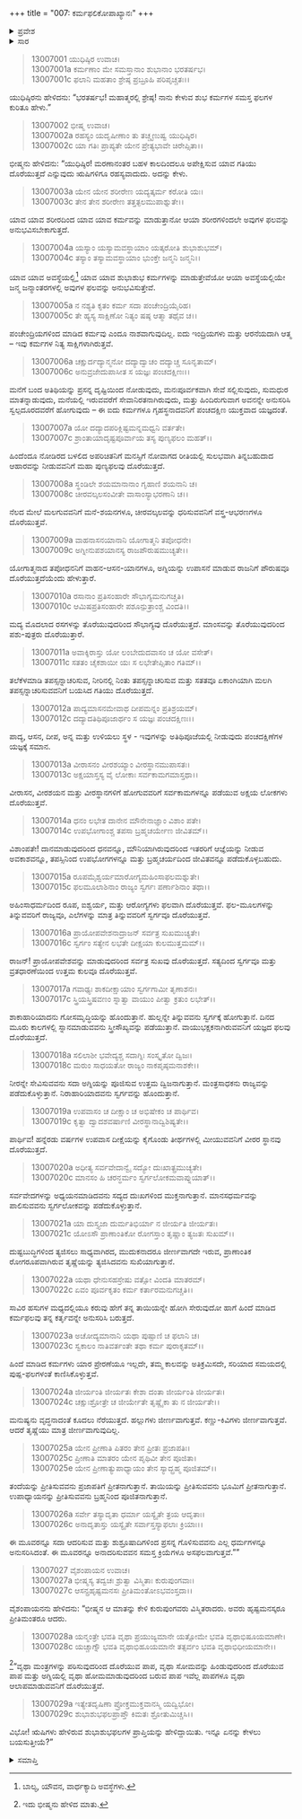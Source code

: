 +++
title = "007: ಕರ್ಮಫಲಿಕೋಪಾಖ್ಯಾನಃ"
+++

<details><summary>ಪ್ರವೇಶ</summary>


।।   ಓಂ ಓಂ ನಮೋ ನಾರಾಯಣಾಯ।।   ಶ್ರೀ ವೇದವ್ಯಾಸಾಯ ನಮಃ ।।

ಶ್ರೀ ಕೃಷ್ಣದ್ವೈಪಾಯನ ವೇದವ್ಯಾಸ ವಿರಚಿತ  

**ಶ್ರೀ ಮಹಾಭಾರತ**

**ಅನುಶಾಸನ ಪರ್ವ**

**ದಾನಧರ್ಮ ಪರ್ವ**

**ಅಧ್ಯಾಯ 7**


</details>

<details><summary>ಸಾರ</summary>

ಯುಧಿಷ್ಠಿರನ ಪ್ರಶ್ನೆಗೆ ಭೀಷ್ಮನು ಶುಭಕರ್ಮಗಳ ಫಲಗಳ ಕುರಿತು ಹೇಳಿದುದು (1-29).


</details>


> 13007001 ಯುಧಿಷ್ಠಿರ ಉವಾಚ।  
13007001a ಕರ್ಮಣಾಂ ಮೇ ಸಮಸ್ತಾನಾಂ ಶುಭಾನಾಂ ಭರತರ್ಷಭ।  
13007001c ಫಲಾನಿ ಮಹತಾಂ ಶ್ರೇಷ್ಠ ಪ್ರಬ್ರೂಹಿ ಪರಿಪೃಚ್ಚತಃ।।

ಯುಧಿಷ್ಠಿರನು ಹೇಳಿದನು: “ಭರತರ್ಷಭ! ಮಹಾತ್ಮರಲ್ಲಿ ಶ್ರೇಷ್ಠ! ನಾನು ಕೇಳುವ ಶುಭ ಕರ್ಮಗಳ ಸಮಸ್ತ ಫಲಗಳ ಕುರಿತೂ ಹೇಳು.”

> 13007002 ಭೀಷ್ಮ ಉವಾಚ।  
13007002a ರಹಸ್ಯಂ ಯದೃಷೀಣಾಂ ತು ತಚ್ಚೃಣುಷ್ವ ಯುಧಿಷ್ಠಿರ।  
13007002c ಯಾ ಗತಿಃ ಪ್ರಾಪ್ಯತೇ ಯೇನ ಪ್ರೇತ್ಯಭಾವೇ ಚಿರೇಪ್ಸಿತಾ।।

ಭೀಷ್ಮನು ಹೇಳಿದನು: “ಯುಧಿಷ್ಠಿರ! ಮರಣಾನಂತರ ಬಹಳ ಕಾಲದಿಂದಲೂ ಅಪೇಕ್ಷಿಸುವ ಯಾವ ಗತಿಯು ದೊರೆಯುತ್ತದೆ ಎನ್ನುವುದು ಋಷಿಗಳಿಗೂ ರಹಸ್ಯವಾದುದು. ಅದನ್ನು ಕೇಳು.

> 13007003a ಯೇನ ಯೇನ ಶರೀರೇಣ ಯದ್ಯತ್ಕರ್ಮ ಕರೋತಿ ಯಃ।  
13007003c ತೇನ ತೇನ ಶರೀರೇಣ ತತ್ತತ್ಫಲಮುಪಾಶ್ನುತೇ।।

ಯಾವ ಯಾವ ಶರೀರದಿಂದ ಯಾವ ಯಾವ ಕರ್ಮವನ್ನು ಮಾಡುತ್ತಾನೋ ಆಯಾ ಶರೀರಗಳಿಂದಲೇ ಅವುಗಳ ಫಲವನ್ನು ಅನುಭವಿಸಬೇಕಾಗುತ್ತದೆ.

> 13007004a ಯಸ್ಯಾಂ ಯಸ್ಯಾಮವಸ್ಥಾಯಾಂ ಯತ್ಕರೋತಿ ಶುಭಾಶುಭಮ್।  
13007004c ತಸ್ಯಾಂ ತಸ್ಯಾಮವಸ್ಥಾಯಾಂ ಭುಂಕ್ತೇ ಜನ್ಮನಿ ಜನ್ಮನಿ।।

ಯಾವ ಯಾವ ಅವಸ್ಥೆಯಲ್ಲಿ[^1] ಯಾವ ಯಾವ ಶುಭಾಶುಭ ಕರ್ಮಗಳನ್ನು ಮಾಡುತ್ತೇವೆಯೋ ಆಯಾ ಅವಸ್ಥೆಯಲ್ಲಿಯೇ ಜನ್ಮ ಜನ್ಮಾಂತರಗಳಲ್ಲಿ ಅವುಗಳ ಫಲವನ್ನು ಅನುಭವಿಸುತ್ತೇವೆ.

> 13007005a ನ ನಶ್ಯತಿ ಕೃತಂ ಕರ್ಮ ಸದಾ ಪಂಚೇಂದ್ರಿಯೈರಿಹ।  
13007005c ತೇ ಹ್ಯಸ್ಯ ಸಾಕ್ಷಿಣೋ ನಿತ್ಯಂ ಷಷ್ಠ ಆತ್ಮಾ ತಥೈವ ಚ।।

ಪಂಚೇಂದ್ರಿಯಗಳಿಂದ ಮಾಡಿದ ಕರ್ಮವು ಎಂದೂ ನಾಶವಾಗುವುದಿಲ್ಲ. ಐದು ಇಂದ್ರಿಯಗಳು ಮತ್ತು ಆರನೆಯದಾಗಿ ಆತ್ಮ – ಇವು ಕರ್ಮಗಳ ನಿತ್ಯ ಸಾಕ್ಷಿಗಳಾಗಿರುತ್ತವೆ.

> 13007006a ಚಕ್ಷುರ್ದದ್ಯಾನ್ಮನೋ ದದ್ಯಾದ್ವಾಚಂ ದದ್ಯಾಚ್ಚ ಸೂನೃತಾಮ್।  
13007006c ಅನುವ್ರಜೇದುಪಾಸೀತ ಸ ಯಜ್ಞಃ ಪಂಚದಕ್ಷಿಣಃ।।

ಮನೆಗೆ ಬಂದ ಅತಿಥಿಯನ್ನು ಪ್ರಸನ್ನ ದೃಷ್ಟಿಯಿಂದ ನೋಡುವುದು, ಮನಃಪೂರ್ವಕವಾಗಿ ಸೇವೆ ಸಲ್ಲಿಸುವುದು, ಸುಮಧುರ ಮಾತನ್ನಾಡುವುದು, ಮನೆಯಲ್ಲಿ ಇರುವವರೆಗೆ ಸೇವಾನಿರತನಾಗಿರುವುದು, ಮತ್ತು ಹಿಂದಿರುಗುವಾಗ ಅವನನ್ನೇ ಅನುಸರಿಸಿ ಸ್ವಲ್ಪದೂರದವರೆಗೆ ಹೋಗುವುದು – ಈ ಐದು ಕರ್ಮಗಳೂ ಗೃಹಸ್ಥನಾದವನಿಗೆ ಪಂಚದಕ್ಷಿಣ ಯುಕ್ತವಾದ ಯಜ್ಞದಂತೆ.

> 13007007a ಯೋ ದದ್ಯಾದಪರಿಕ್ಲಿಷ್ಟಮನ್ನಮಧ್ವನಿ ವರ್ತತೇ।  
13007007c ಶ್ರಾಂತಾಯಾದೃಷ್ಟಪೂರ್ವಾಯ ತಸ್ಯ ಪುಣ್ಯಫಲಂ ಮಹತ್।।

ಹಿಂದೆಂದೂ ನೋಡಿರದ ಬಳಲಿದ ಅಪರಿಚಿತನಿಗೆ ಮನಸ್ಸಿಗೆ ನೋವಾಗದ ರೀತಿಯಲ್ಲಿ ಸುಲಭವಾಗಿ ತಿನ್ನಬಹುದಾದ ಆಹಾರವನ್ನು ನೀಡುವವನಿಗೆ ಮಹಾ ಪುಣ್ಯಫಲವು ದೊರೆಯುತ್ತದೆ.

> 13007008a ಸ್ಥಂಡಿಲೇ ಶಯಮಾನಾನಾಂ ಗೃಹಾಣಿ ಶಯನಾನಿ ಚ।  
13007008c ಚೀರವಲ್ಕಲಸಂವೀತೇ ವಾಸಾಂಸ್ಯಾಭರಣಾನಿ ಚ।।

ನೆಲದ ಮೇಲೆ ಮಲಗುವವನಿಗೆ ಮನೆ-ಶಯನಗಳೂ, ಚೀರವಲ್ಕಲವನ್ನು ಧರಿಸುವವನಿಗೆ ವಸ್ತ್ರ-ಆಭರಣಗಳೂ ದೊರೆಯುತ್ತವೆ.

> 13007009a ವಾಹನಾಸನಯಾನಾನಿ ಯೋಗಾತ್ಮನಿ ತಪೋಧನೇ।  
13007009c ಅಗ್ನೀನುಪಶಯಾನಸ್ಯ ರಾಜಪೌರುಷಮುಚ್ಯತೇ।।

ಯೋಗಾತ್ಮನಾದ ತಪೋಧನನಿಗೆ ವಾಹನ-ಆಸನ-ಯಾನಗಳೂ, ಅಗ್ನಿಯನ್ನು ಉಪಾಸನೆ ಮಾಡುವ ರಾಜನಿಗೆ ಪೌರುಷವೂ ದೊರೆಯುತ್ತದೆಯೆಂದು ಹೇಳುತ್ತಾರೆ.

> 13007010a ರಸಾನಾಂ ಪ್ರತಿಸಂಹಾರೇ ಸೌಭಾಗ್ಯಮನುಗಚ್ಚತಿ।  
13007010c ಆಮಿಷಪ್ರತಿಸಂಹಾರೇ ಪಶೂನ್ಪುತ್ರಾಂಶ್ಚ ವಿಂದತಿ।।

ಮದ್ಯ ಮೊದಲಾದ ರಸಗಳನ್ನು ತೊರೆಯುವುದರಿಂದ ಸೌಭಾಗ್ಯವು ದೊರೆಯುತ್ತದೆ. ಮಾಂಸವನ್ನು ತೊರೆಯುವುದರಿಂದ ಪಶು-ಪುತ್ರರು ದೊರೆಯುತ್ತಾರೆ.

> 13007011a ಅವಾಕ್ಶಿರಾಸ್ತು ಯೋ ಲಂಬೇದುದವಾಸಂ ಚ ಯೋ ವಸೇತ್।  
13007011c ಸತತಂ ಚೈಕಶಾಯೀ ಯಃ ಸ ಲಭೇತೇಪ್ಸಿತಾಂ ಗತಿಮ್।।

ತಲೆಕೆಳಮಾಡಿ ತಪಸ್ಸನ್ನಾಚರಿಸುವ, ನೀರಿನಲ್ಲಿ ನಿಂತು ತಪಸ್ಸನ್ನಾಚರಿಸುವ ಮತ್ತು ಸತತವೂ ಏಕಾಂಗಿಯಾಗಿ ಮಲಗಿ ತಪಸ್ಸನ್ನಾಚರಿಸುವವನಿಗೆ ಬಯಸಿದ ಗತಿಯು ದೊರೆಯುತ್ತದೆ.

> 13007012a ಪಾದ್ಯಮಾಸನಮೇವಾಥ ದೀಪಮನ್ನಂ ಪ್ರತಿಶ್ರಯಮ್।  
13007012c ದದ್ಯಾದತಿಥಿಪೂಜಾರ್ಥಂ ಸ ಯಜ್ಞಃ ಪಂಚದಕ್ಷಿಣಃ।।

ಪಾದ್ಯ, ಆಸನ, ದೀಪ, ಅನ್ನ ಮತ್ತು ಉಳಿಯಲು ಸ್ಥಳ - ಇವುಗಳನ್ನು ಅತಿಥಿಪೂಜೆಯಲ್ಲಿ ನೀಡುವುದು ಪಂಚದಕ್ಷಿಣೆಗಳ ಯಜ್ಞಕ್ಕೆ ಸಮಾನ.

> 13007013a ವೀರಾಸನಂ ವೀರಶಯ್ಯಾಂ ವೀರಸ್ಥಾನಮುಪಾಸತಃ।  
13007013c ಅಕ್ಷಯಾಸ್ತಸ್ಯ ವೈ ಲೋಕಾಃ ಸರ್ವಕಾಮಗಮಾಸ್ತಥಾ।।

ವೀರಾಸನ, ವೀರಶಯನ ಮತ್ತು ವೀರಸ್ಥಾನಗಳಿಗೆ ಹೋಗುವವರಿಗೆ ಸರ್ವಕಾಮಗಳನ್ನೂ ಪಡೆಯುವ ಅಕ್ಷಯ ಲೋಕಗಳು ದೊರೆಯುತ್ತವೆ.

> 13007014a ಧನಂ ಲಭೇತ ದಾನೇನ ಮೌನೇನಾಜ್ಞಾಂ ವಿಶಾಂ ಪತೇ।  
13007014c ಉಪಭೋಗಾಂಶ್ಚ ತಪಸಾ ಬ್ರಹ್ಮಚರ್ಯೇಣ ಜೀವಿತಮ್।।

ವಿಶಾಂಪತೇ! ದಾನಮಾಡುವುದರಿಂದ ಧನವನ್ನೂ, ಮೌನಿಯಾಗಿರುವುದರಿಂದ ಇತರರಿಗೆ ಆಜ್ಞೆಯನ್ನು ನೀಡುವ ಅವಕಾಶವನ್ನೂ, ತಪಸ್ಸಿನಿಂದ ಉಪಭೋಗಗಳನ್ನೂ ಮತ್ತು ಬ್ರಹ್ಮಚರ್ಯದಿಂದ ಜೀವಿತವನ್ನೂ ಪಡೆದುಕೊಳ್ಳಬಹುದು.

> 13007015a ರೂಪಮೈಶ್ವರ್ಯಮಾರೋಗ್ಯಮಹಿಂಸಾಫಲಮಶ್ನುತೇ।  
13007015c ಫಲಮೂಲಾಶಿನಾಂ ರಾಜ್ಯಂ ಸ್ವರ್ಗಃ ಪರ್ಣಾಶಿನಾಂ ತಥಾ।।

ಅಹಿಂಸಾಧರ್ಮದಿಂದ ರೂಪ, ಐಶ್ವರ್ಯ, ಮತ್ತು ಆರೋಗ್ಯಗಳು ಫಲವಾಗಿ ದೊರೆಯುತ್ತವೆ. ಫಲ-ಮೂಲಗಳನ್ನು ತಿನ್ನುವವರಿಗೆ ರಾಜ್ಯವೂ, ಎಲೆಗಳನ್ನು ಮಾತ್ರ ತಿನ್ನುವವರಿಗೆ ಸ್ವರ್ಗವೂ ದೊರೆಯುತ್ತವೆ.

> 13007016a ಪ್ರಾಯೋಪವೇಶನಾದ್ರಾಜನ್ ಸರ್ವತ್ರ ಸುಖಮುಚ್ಯತೇ।  
13007016c ಸ್ವರ್ಗಂ ಸತ್ಯೇನ ಲಭತೇ ದೀಕ್ಷಯಾ ಕುಲಮುತ್ತಮಮ್।।

ರಾಜನ್! ಪ್ರಾಯೋಪವೇಶವನ್ನು ಮಾಡುವುದರಿಂದ ಸರ್ವತ್ರ ಸುಖವು ದೊರೆಯುತ್ತದೆ. ಸತ್ಯದಿಂದ ಸ್ವರ್ಗವೂ ಮತ್ತು ವ್ರತಧಾರಣೆಯಿಂದ ಉತ್ತಮ ಕುಲವೂ ದೊರೆಯುತ್ತವೆ.

> 13007017a ಗವಾಢ್ಯಃ ಶಾಕದೀಕ್ಷಾಯಾಂ ಸ್ವರ್ಗಗಾಮೀ ತೃಣಾಶನಃ।  
13007017c ಸ್ತ್ರಿಯಸ್ತ್ರಿಷವಣಂ ಸ್ನಾತ್ವಾ ವಾಯುಂ ಪೀತ್ವಾ ಕ್ರತುಂ ಲಭೇತ್।।

ಶಾಕಾಹಾರಿಯಾದನು ಗೋಸಮೃದ್ಧಿಯನ್ನು ಹೊಂದುತ್ತಾನೆ. ಹುಲ್ಲನ್ನೇ ತಿನ್ನುವವನು ಸ್ವರ್ಗಕ್ಕೆ ಹೋಗುತ್ತಾನೆ. ದಿನದ ಮೂರು ಕಾಲಗಳಲ್ಲಿ ಸ್ನಾನಮಾಡುವವನು ಸ್ತ್ರೀಸೌಖ್ಯವನ್ನು ಪಡೆಯುತ್ತಾನೆ. ವಾಯುಭಕ್ಷಕನಾಗಿರುವವನಿಗೆ ಯಜ್ಞದ ಫಲವು ದೊರೆಯುತ್ತದೆ.

> 13007018a ಸಲಿಲಾಶೀ ಭವೇದ್ಯಶ್ಚ ಸದಾಗ್ನಿಃ ಸಂಸ್ಕೃತೋ ದ್ವಿಜಃ।  
13007018c ಮರುಂ ಸಾಧಯತೋ ರಾಜ್ಯಂ ನಾಕಪೃಷ್ಠಮನಾಶಕೇ।।

ನೀರನ್ನೇ ಸೇವಿಸುವವನು ಸದಾ ಅಗ್ನಿಯನ್ನು ಪೂಜಿಸುವ ಉತ್ತಮ ದ್ವಿಜನಾಗುತ್ತಾನೆ. ಮಂತ್ರಸಾಧಕನು ರಾಜ್ಯವನ್ನು ಪಡೆದುಕೊಳ್ಳುತ್ತಾನೆ. ನಿರಾಹಾರಿಯಾದವನು ಸ್ವರ್ಗವನ್ನು ಹೊಂದುತ್ತಾನೆ.

> 13007019a ಉಪವಾಸಂ ಚ ದೀಕ್ಷಾಂ ಚ ಅಭಿಷೇಕಂ ಚ ಪಾರ್ಥಿವ।  
13007019c ಕೃತ್ವಾ ದ್ವಾದಶವರ್ಷಾಣಿ ವೀರಸ್ಥಾನಾದ್ವಿಶಿಷ್ಯತೇ।।

ಪಾರ್ಥಿವ! ಹನ್ನೆರಡು ವರ್ಷಗಳ ಉಪವಾಸ ದೀಕ್ಷೆಯನ್ನು ಕೈಗೊಂಡು ತೀರ್ಥಗಳಲ್ಲಿ ಮೀಯುವವನಿಗೆ ವೀರರ ಸ್ಥಾನವು ದೊರೆಯುತ್ತದೆ.

> 13007020a ಅಧೀತ್ಯ ಸರ್ವವೇದಾನ್ವೈ ಸದ್ಯೋ ದುಃಖಾತ್ಪ್ರಮುಚ್ಯತೇ।  
13007020c ಮಾನಸಂ ಹಿ ಚರನ್ಧರ್ಮಂ ಸ್ವರ್ಗಲೋಕಮವಾಪ್ನುಯಾತ್।।

ಸರ್ವವೇದಗಳನ್ನು ಅಧ್ಯಯನಮಾಡಿದವನು ಸದ್ಯದ ದುಃಖಗಳಿಂದ ಮುಕ್ತನಾಗುತ್ತಾನೆ. ಮಾನಸಧರ್ಮವನ್ನು ಪಾಲಿಸುವವನು ಸ್ವರ್ಗಲೋಕವನ್ನು ಪಡೆದುಕೊಳ್ಳುತ್ತಾನೆ.

> 13007021a ಯಾ ದುಸ್ತ್ಯಜಾ ದುರ್ಮತಿಭಿರ್ಯಾ ನ ಜೀರ್ಯತಿ ಜೀರ್ಯತಃ।  
13007021c ಯೋಽಸೌ ಪ್ರಾಣಾಂತಿಕೋ ರೋಗಸ್ತಾಂ ತೃಷ್ಣಾಂ ತ್ಯಜತಃ ಸುಖಮ್।।

ದುಷ್ಟಬುದ್ಧಿಗಳಿಂದ ತ್ಯಜಿಸಲು ಸಾಧ್ಯವಾಗಿರದ, ಮುದುಕನಾದರೂ ಜೀರ್ಣವಾಗದೇ ಇರುವ, ಪ್ರಾಣಾಂತಿಕ ರೋಗರೂಪವಾಗಿರುವ ತೃಷ್ಣೆಯನ್ನು ತ್ಯಜಿಸಿದವನು ಸುಖಿಯಾಗುತ್ತಾನೆ.

> 13007022a ಯಥಾ ಧೇನುಸಹಸ್ರೇಷು ವತ್ಸೋ ವಿಂದತಿ ಮಾತರಮ್।  
13007022c ಏವಂ ಪೂರ್ವಕೃತಂ ಕರ್ಮ ಕರ್ತಾರಮನುಗಚ್ಚತಿ।।

ಸಾವಿರ ಹಸುಗಳ ಮಧ್ಯದಲ್ಲಿಯೂ ಕರುವು ಹೇಗೆ ತನ್ನ ತಾಯಿಯನ್ನೇ ಹೋಗಿ ಸೇರುವುದೋ ಹಾಗೆ ಹಿಂದೆ ಮಾಡಿದ ಕರ್ಮಫಲವು ತನ್ನ ಕರ್ತೃವನ್ನೇ ಅನುಸರಿಸಿ ಬರುತ್ತದೆ.

> 13007023a ಅಚೋದ್ಯಮಾನಾನಿ ಯಥಾ ಪುಷ್ಪಾಣಿ ಚ ಫಲಾನಿ ಚ।  
13007023c ಸ್ವಕಾಲಂ ನಾತಿವರ್ತಂತೇ ತಥಾ ಕರ್ಮ ಪುರಾಕೃತಮ್।।

ಹಿಂದೆ ಮಾಡಿದ ಕರ್ಮಗಳು ಯಾರ ಪ್ರೇರಣೆಯೂ ಇಲ್ಲದೇ, ತಮ್ಮ ಕಾಲವನ್ನು ಅತಿಕ್ರಮಿಸದೇ, ಸರಿಯಾದ ಸಮಯದಲ್ಲಿ ಪುಷ್ಪ-ಫಲಗಳಂತೆ ಕಾಣಿಸಿಕೊಳ್ಳುತ್ತವೆ.

> 13007024a ಜೀರ್ಯಂತಿ ಜೀರ್ಯತಃ ಕೇಶಾ ದಂತಾ ಜೀರ್ಯಂತಿ ಜೀರ್ಯತಃ।  
13007024c ಚಕ್ಷುಃಶ್ರೋತ್ರೇ ಚ ಜೀರ್ಯೇತೇ ತೃಷ್ಣೈಕಾ ತು ನ ಜೀರ್ಯತೇ।।

ಮನುಷ್ಯನು ವೃದ್ಧನಾದಂತೆ ಕೂದಲು ನೆರೆಯುತ್ತದೆ. ಹಲ್ಲುಗಳು ಜೀರ್ಣವಾಗುತ್ತವೆ. ಕಣ್ಣು-ಕಿವಿಗಳು ಜೀರ್ಣವಾಗುತ್ತವೆ. ಆದರೆ ತೃಷ್ಣೆಯು ಮಾತ್ರ ಜೀರ್ಣವಾಗುವುದಿಲ್ಲ.

> 13007025a ಯೇನ ಪ್ರೀಣಾತಿ ಪಿತರಂ ತೇನ ಪ್ರೀತಃ ಪ್ರಜಾಪತಿಃ।  
13007025c ಪ್ರೀಣಾತಿ ಮಾತರಂ ಯೇನ ಪೃಥಿವೀ ತೇನ ಪೂಜಿತಾ।  
13007025e ಯೇನ ಪ್ರೀಣಾತ್ಯುಪಾಧ್ಯಾಯಂ ತೇನ ಸ್ಯಾದ್ಬ್ರಹ್ಮ ಪೂಜಿತಮ್।।

ತಂದೆಯನ್ನು ಪ್ರೀತಿಸುವವನು ಪ್ರಜಾಪತಿಗೆ ಪ್ರೀತನಾಗುತ್ತಾನೆ. ತಾಯಿಯನ್ನು ಪ್ರೀತಿಸುವವನು ಭೂಮಿಗೆ ಪ್ರೀತನಾಗುತ್ತಾನೆ. ಉಪಾಧ್ಯಾಯನನ್ನು ಪ್ರೀತಿಸುವವನು ಬ್ರಹ್ಮನಿಂದ ಪೂಜಿತನಾಗುತ್ತಾನೆ.

> 13007026a ಸರ್ವೇ ತಸ್ಯಾದೃತಾ ಧರ್ಮಾ ಯಸ್ಯೈತೇ ತ್ರಯ ಆದೃತಾಃ।  
13007026c ಅನಾದೃತಾಸ್ತು ಯಸ್ಯೈತೇ ಸರ್ವಾಸ್ತಸ್ಯಾಫಲಾಃ ಕ್ರಿಯಾಃ।।

ಈ ಮೂವರನ್ನೂ ಸದಾ ಆದರಿಸುವ ಮತ್ತು ಶುಶ್ರೂಷಾದಿಗಳಿಂದ ಪ್ರಸನ್ನ ಗೊಳಿಸುವವನು ಎಲ್ಲ ಧರ್ಮಗಳನ್ನೂ ಅನುಸರಿಸಿದಂತೆ. ಈ ಮೂವರನ್ನೂ ಅನಾದರಿಸುವವನ ಸಮಸ್ತ ಕ್ರಿಯೆಗಳೂ ಅಸಫಲವಾಗುತ್ತವೆ.””

> 13007027 ವೈಶಂಪಾಯನ ಉವಾಚ।  
13007027a ಭೀಷ್ಮಸ್ಯ ತದ್ವಚಃ ಶ್ರುತ್ವಾ ವಿಸ್ಮಿತಾಃ ಕುರುಪುಂಗವಾಃ।  
13007027c ಆಸನ್ಪ್ರಹೃಷ್ಟಮನಸಃ ಪ್ರೀತಿಮಂತೋಽಭವಂಸ್ತದಾ।।

ವೈಶಂಪಾಯನನು ಹೇಳಿದನು: “ಭೀಷ್ಮನ ಆ ಮಾತನ್ನು ಕೇಳಿ ಕುರುಪುಂಗವರು ವಿಸ್ಮಿತರಾದರು. ಅವರು ಹೃಷ್ಟಮನಸ್ಕರೂ ಪ್ರೀತಿಮಂತರೂ ಆದರು.

> 13007028a ಯನ್ಮಂತ್ರೇ ಭವತಿ ವೃಥಾ ಪ್ರಯುಜ್ಯಮಾನೇ
     ಯತ್ಸೋಮೇ ಭವತಿ ವೃಥಾಭಿಷೂಯಮಾಣೇ।  
> 13007028c ಯಚ್ಚಾಗ್ನೌ ಭವತಿ ವೃಥಾಭಿಹೂಯಮಾನೇ
     ತತ್ಸರ್ವಂ ಭವತಿ ವೃಥಾಭಿಧೀಯಮಾನೇ।।  

[^2]“ವೃಥಾ ಮಂತ್ರಗಳನ್ನು ಪಠಿಸುವುದರಿಂದ ದೊರೆಯುವ ಪಾಪ, ವೃಥಾ ಸೋಮವನ್ನು ಹಿಂಡುವುದರಿಂದ ದೊರೆಯುವ ಪಾಪ ಮತ್ತು ಅಗ್ನಿಯಲ್ಲಿ ವೃಥಾ ಹೋಮಮಾಡುವುದರಿಂದ ಬರುವ ಪಾಪ ಇವೆಲ್ಲ ಪಾಪಗಳೂ ವೃಥಾ ಆಲಾಪಮಾಡುವವನಿಗೆ ದೊರೆಯುತ್ತವೆ.

> 13007029a ಇತ್ಯೇತದೃಷಿಣಾ ಪ್ರೋಕ್ತಮುಕ್ತವಾನಸ್ಮಿ ಯದ್ವಿಭೋ।  
13007029c ಶುಭಾಶುಭಫಲಪ್ರಾಪ್ತೌ ಕಿಮತಃ ಶ್ರೋತುಮಿಚ್ಚಸಿ।।

ವಿಭೋ! ಋಷಿಗಳು ಹೇಳಿರುವ ಶುಭಾಶುಭಫಲಗಳ ಪ್ರಾಪ್ತಿಯನ್ನು ಹೇಳಿದ್ದಾಯಿತು. ಇನ್ನೂ ಏನನ್ನು ಕೇಳಲು ಬಯಸುತ್ತೀಯೆ?”



<details><summary>ಸಮಾಪ್ತಿ</summary>


ಇತಿ ಶ್ರೀಮಹಾಭಾರತೇ ಅನುಶಾಸನ ಪರ್ವಣಿ ದಾನಧರ್ಮ ಪರ್ವಣಿ ಕರ್ಮಫಲಿಕೋಪಾಖ್ಯಾನೇ ಸಪ್ತಮೋಽಧ್ಯಾಯಃ।।  
ಇದು ಶ್ರೀಮಹಾಭಾರತದಲ್ಲಿ ಅನುಶಾಸನ ಪರ್ವದಲ್ಲಿ ದಾನಧರ್ಮ ಪರ್ವದಲ್ಲಿ ಕರ್ಮಫಲಿಕೋಪಾಖ್ಯಾನ ಎನ್ನುವ ಏಳನೇ ಅಧ್ಯಾಯವು.



</details>

[^1]: ಬಾಲ್ಯ, ಯೌವನ, ವಾರ್ಧಕ್ಯಾದಿ ಅವಸ್ಥೆಗಳು.

[^2]: ಇದು ಭೀಷ್ಮನು ಹೇಳಿದ ಮಾತು.
